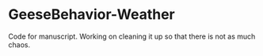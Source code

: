# GeeseBehavior-Weather
Code for manuscript.
Working on cleaning it up so that there is not as much chaos.
